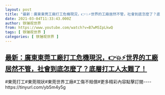 ```yaml
---
layout: post
title: "最新：廣東東莞工廠打工危機現況，👉💥⚡世界的工廠居然不管，社會到底怎麼了？底層打工人太難了！"
date: 2021-03-04T11:33:43.000Z
author: 铁锤观世界
from: https://www.youtube.com/watch?v=B7wMSIpLkwQ
tags: [ 铁锤观世界 ]
categories: [ 铁锤观世界 ]
---
```

<!--1614857623000-->
[最新：廣東東莞工廠打工危機現況，👉💥⚡世界的工廠居然不管，社會到底怎麼了？底層打工人太難了！](https://www.youtube.com/watch?v=B7wMSIpLkwQ)
------

<div>
#東莞打工#東莞現狀#東莞世界工廠#工傷不賠償#更多精彩內容點擊訂閱----https://tinyurl.com/yb5m4y5g
</div>
